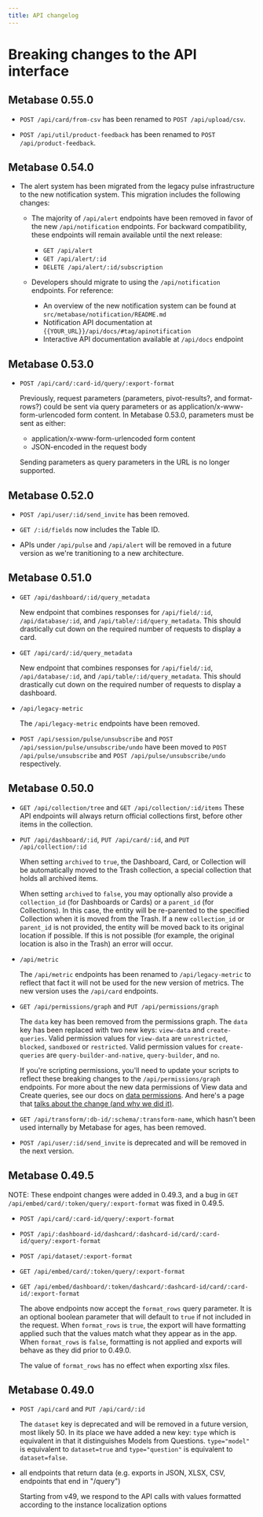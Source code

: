 ```yaml
---
title: API changelog
---
```


# Breaking changes to the API interface

## Metabase 0.55.0

- `POST /api/card/from-csv` has been renamed to `POST /api/upload/csv`.

- `POST /api/util/product-feedback` has been renamed to `POST /api/product-feedback`.

## Metabase 0.54.0

- The alert system has been migrated from the legacy pulse infrastructure to the new notification system. This migration includes the following changes:

  - The majority of `/api/alert` endpoints have been removed in favor of the new `/api/notification` endpoints. For backward compatibility, these endpoints will remain available until the next release:
    - `GET /api/alert`
    - `GET /api/alert/:id`
    - `DELETE /api/alert/:id/subscription`

  - Developers should migrate to using the `/api/notification` endpoints. For reference:
    - An overview of the new notification system can be found at `src/metabase/notification/README.md`
    - Notification API documentation at `{{YOUR_URL}}/api/docs/#tag/apinotification`
    - Interactive API documentation available at `/api/docs` endpoint

## Metabase 0.53.0

- `POST /api/card/:card-id/query/:export-format`

  Previously, request parameters (parameters, pivot-results?, and format-rows?) could be sent via query parameters or
  as application/x-www-form-urlencoded form content. In Metabase 0.53.0, parameters must be sent as either:

  - application/x-www-form-urlencoded form content
  - JSON-encoded in the request body

  Sending parameters as query parameters in the URL is no longer supported.

## Metabase 0.52.0

- `POST /api/user/:id/send_invite` has been removed.
- `GET /:id/fields` now includes the Table ID.

- APIs under `/api/pulse` and `/api/alert` will be removed in a future version as we're tranitioning to a new architecture.

## Metabase 0.51.0

- `GET /api/dashboard/:id/query_metadata`

  New endpoint that combines responses for `/api/field/:id`, `/api/database/:id`, and `/api/table/:id/query_metadata`.
  This should drastically cut down on the required number of requests to display a card.

- `GET /api/card/:id/query_metadata`

  New endpoint that combines responses for `/api/field/:id`, `/api/database/:id`, and `/api/table/:id/query_metadata`.
  This should drastically cut down on the required number of requests to display a dashboard.

- `/api/legacy-metric`

  The `/api/legacy-metric` endpoints have been removed.

- `POST /api/session/pulse/unsubscribe` and `POST /api/session/pulse/unsubscribe/undo` have been moved to `POST /api/pulse/unsubscribe` and `POST /api/pulse/unsubscribe/undo` respectively.

## Metabase 0.50.0

- `GET /api/collection/tree` and `GET /api/collection/:id/items`
  These API endpoints will always return official collections first, before other items in the collection.

- `PUT /api/dashboard/:id`, `PUT /api/card/:id`, and `PUT /api/collection/:id`

  When setting `archived` to `true`, the Dashboard, Card, or Collection will be automatically moved to the Trash
  collection, a special collection that holds all archived items.

  When setting `archived` to `false`, you may optionally also provide a `collection_id` (for Dashboards or Cards) or a
  `parent_id` (for Collections). In this case, the entity will be re-parented to the specified Collection when it is
  moved from the Trash. If a new `collection_id` or `parent_id` is not provided, the entity will be moved back to its
  original location if possible. If this is not possible (for example, the original location is also in the Trash) an
  error will occur.

- `/api/metric`

  The `/api/metric` endpoints has been renamed to `/api/legacy-metric` to reflect that fact it will not be used for the new version of metrics. The new version uses the `/api/card` endpoints.

- `GET /api/permissions/graph` and `PUT /api/permissions/graph`

  The `data` key has been removed from the permissions graph. The `data` key has been replaced with two new keys: `view-data` and `create-queries`.
  Valid permission values for `view-data` are `unrestricted`, `blocked`, `sandboxed` or `restricted`. Valid permission values
  for `create-queries` are `query-builder-and-native`, `query-builder`, and `no`.

  If you're scripting permissions, you'll need to update your scripts to reflect these breaking changes to the `/api/permissions/graph` endpoints. For more about the new data permissions of View data and Create queries, see our docs on [data permissions](../permissions/data.md). And here's a page that [talks about the change (and why we did it)](../permissions/no-self-service-deprecation.md).

- `GET /api/transform/:db-id/:schema/:transform-name`, which hasn't been used internally by Metabase for ages, has
  been removed.

- `POST /api/user/:id/send_invite` is deprecated and will be removed in the next version.

## Metabase 0.49.5

NOTE: These endpoint changes were added in 0.49.3, and a bug in `GET /api/embed/card/:token/query/:export-format` was fixed in 0.49.5.

- `POST /api/card/:card-id/query/:export-format`
- `POST /api/:dashboard-id/dashcard/:dashcard-id/card/:card-id/query/:export-format`
- `POST /api/dataset/:export-format`
- `GET /api/embed/card/:token/query/:export-format`
- `GET /api/embed/dashboard/:token/dashcard/:dashcard-id/card/:card-id/:export-format`

  The above endpoints now accept the `format_rows` query parameter. It is an optional boolean parameter that will default to `true` if not included in the request.
  When `format_rows` is `true`, the export will have formatting applied such that the values match what they appear as in the app.
  When `format_rows` is `false`, formatting is not applied and exports will behave as they did prior to 0.49.0.

  The value of `format_rows` has no effect when exporting xlsx files.

## Metabase 0.49.0

- `POST /api/card` and `PUT /api/card/:id`

  The `dataset` key is deprecated and will be removed in a future version, most likely 50. In its place we have added a new key: `type` which is equivalent in that it distinguishes Models from Questions. `type="model"` is equivalent to `dataset=true` and `type="question"` is equivalent to `dataset=false`.

- all endpoints that return data (e.g. exports in JSON, XLSX, CSV, endpoints that end in "/query")

  Starting from v49, we respond to the API calls with values formatted according to the instance localization options
